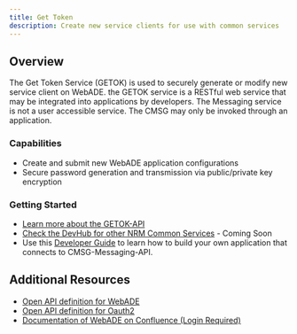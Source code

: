 ```yaml
---
title: Get Token
description: Create new service clients for use with common services
---
```


## Overview

The Get Token Service (GETOK) is used to securely generate or modify new service client on WebADE. the GETOK service is a RESTful web service that may be integrated into applications by developers. The Messaging service is not a user accessible service. The CMSG may only be invoked through an application.

### Capabilities

* Create and submit new WebADE application configurations
* Secure password generation and transmission via public/private key encryption

### Getting Started

* [Learn more about the GETOK-API](../README.md)
* [Check the DevHub for other NRM Common Services](https://developer.gov.bc.ca) - Coming Soon
* Use this [Developer Guide](developer-guide.md) to learn how to build your own application that connects to CMSG-Messaging-API.

## Additional Resources

* [Open API definition for WebADE](https://apistore.nrs.gov.bc.ca/store/apis/info?name=webade-api&version=v1&provider=admin)
* [Open API definition for Oauth2](https://apistore.nrs.gov.bc.ca/store/apis/info?name=oauth2-api&version=v1&provider=admin)
* [Documentation of WebADE on Confluence (Login Required)](https://apps.nrs.gov.bc.ca/int/confluence/display/NROS/WebADE+Knowledge+Transfer)
